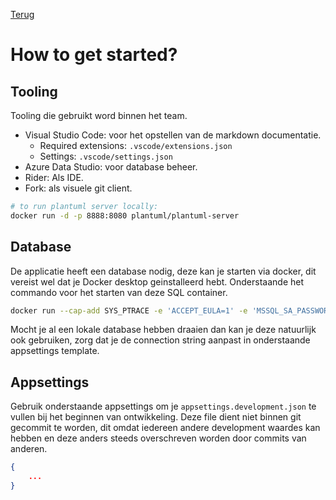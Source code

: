 [Terug](/README.md)

# How to get started?

## Tooling
Tooling die gebruikt word binnen het team.
- Visual Studio Code: voor het opstellen van de markdown documentatie.
    - Required extensions: `.vscode/extensions.json`
    - Settings: `.vscode/settings.json`
- Azure Data Studio: voor database beheer.
- Rider: Als IDE.
- Fork: als visuele git client.


```bash
# to run plantuml server locally:
docker run -d -p 8888:8080 plantuml/plantuml-server
```

## Database
De applicatie heeft een database nodig, deze kan je starten via docker, dit vereist wel dat je Docker desktop geinstalleerd hebt. Onderstaande het commando voor het starten van deze SQL container.
```bash
docker run --cap-add SYS_PTRACE -e 'ACCEPT_EULA=1' -e 'MSSQL_SA_PASSWORD=P@ssw0rd' -p 1433:1433 --name azuresqledge -d mcr.microsoft.com/azure-sql-edge -v icde-db:/var/opt/mssql
```

Mocht je al een lokale database hebben draaien dan kan je deze natuurlijk ook gebruiken, zorg dat je de connection string aanpast in onderstaande appsettings template.

## Appsettings 
Gebruik onderstaande appsettings om je `appsettings.development.json` te vullen bij het beginnen van ontwikkeling. Deze file dient niet binnen git gecommit te worden, dit omdat iedereen andere development waardes kan hebben en deze anders steeds overschreven worden door commits van anderen.
```json
{
    ...
}
```